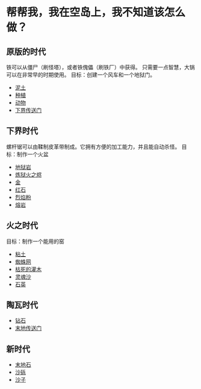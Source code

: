 # 帮帮我，我在空岛上，我不知道该怎么做？

## 原版的时代
铁可以从僵尸（刷怪塔），或者铁傀儡（刷铁厂）中获得。
只需要一点智慧，大锅可以在非常早的时期使用。
目标：创建一个风车和一个地狱门。
 * [泥土](dirt.md)
 * [种植](plants.md)
 * [动物](animals.md)
 * [下界传送门](portal.md)

## 下界时代
螺杆锯可以由鞣制皮革带制成。它拥有方便的加工能力，并且能自动杀怪。
目标：制作一个火盆
 * [地狱岩](netherrack.md)
 * [炼狱火之烬](hellfire.md)
 * [金](gold.md)
 * [红石](redstone.md)
 * [烈焰粉](blaze.md)
 * [熔岩](lava.md)

## 火之时代
目标：制作一个能用的窑
 * [粘土](clay.md)
 * [蜘蛛网](webs.md)
 * [枯死的灌木](deadbush.md)
 * [灵魂沙](soulsand.md)
 * [石英](quartz.md)

## 陶瓦时代
 * [钻石](diamond.md)
 * [末地传送门](end.md)

## 新时代
 * [末地石](endstone.md)
 * [沙砾](gravel.md)
 * [沙子](sand.md)